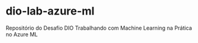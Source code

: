 # dio-lab-azure-ml
Repositório do Desafio DIO Trabalhando com Machine Learning na Prática no Azure ML

